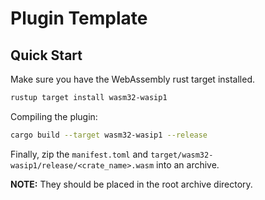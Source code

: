 # Plugin Template

## Quick Start

Make sure you have the WebAssembly rust target installed.

```bash
rustup target install wasm32-wasip1
```

Compiling the plugin:

```bash
cargo build --target wasm32-wasip1 --release
```

Finally, zip the `manifest.toml` and `target/wasm32-wasip1/release/<crate_name>.wasm` into an archive.

**NOTE:** They should be placed in the root archive directory.
